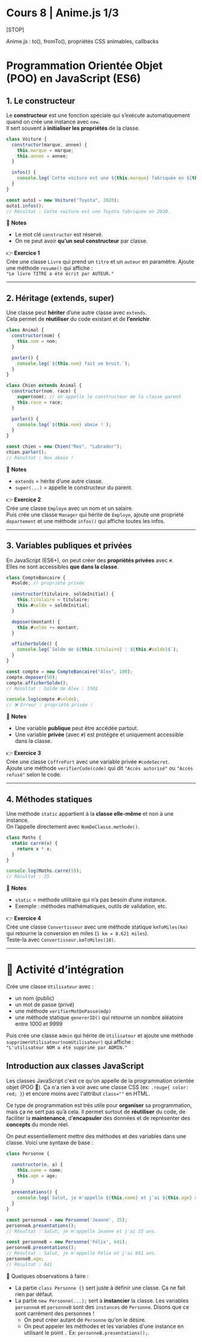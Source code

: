 # Cours 8 | Anime.js 1/3

[STOP]

Anime.js : to(), fromTo(), propriétés CSS animables, callbacks 

<!-- [Retour sur l'examen : Codepen](https://codepen.io/tim-momo/pen/BaXZLqK) -->

<!-- ## Retour sur la partie Bootstrap de l'examen

* [`col-sm-4`](./cours03.md#systeme-de-grille-grid-system)
* [`order-last`](./cours03.md#ordre-css)
* [`d-none`](./cours04.md#display)
* [`d-sm-block`](./cours04.md#display) -->

<!-- ## Retour sur la partie JavaScript de l'examen

Les étapes à suivre pour compléter l'exercice :

1. On ajoute des variables qui nous servent à compter.
1. On fait juste un fruit pour commencer
1. On ajoute une fonction pour les tâches répétitives (incrémentation du total et validation du clique de chaque fruit)
1. Finalement, on copie/colle l'eventListener pour chaque fruit. -->

# Programmation Orientée Objet (POO) en JavaScript (ES6)

## 1. Le constructeur

Le **constructeur** est une fonction spéciale qui s’exécute automatiquement quand on crée une instance avec `new`.  
Il sert souvent à **initialiser les propriétés** de la classe.

```js
class Voiture {
  constructor(marque, annee) {
    this.marque = marque;
    this.annee = annee;
  }

  infos() {
    console.log(`Cette voiture est une ${this.marque} fabriquée en ${this.annee}.`);
  }
}

const auto1 = new Voiture("Toyota", 2020);
auto1.infos();
// Résultat : Cette voiture est une Toyota fabriquée en 2020.
```

📝 **Notes**
- Le mot clé `constructor` est réservé.
- On ne peut avoir **qu’un seul constructeur** par classe.

👉 **Exercice 1**  
Crée une classe `Livre` qui prend un `titre` et un `auteur` en paramètre. Ajoute une méthode `resume()` qui affiche :  
`"Le livre TITRE a été écrit par AUTEUR."`


---

## 2. Héritage (extends, super)

Une classe peut **hériter** d’une autre classe avec `extends`.  
Cela permet de **réutiliser** du code existant et de **l’enrichir**.

```js
class Animal {
  constructor(nom) {
    this.nom = nom;
  }

  parler() {
    console.log(`${this.nom} fait un bruit.`);
  }
}

class Chien extends Animal {
  constructor(nom, race) {
    super(nom); // on appelle le constructeur de la classe parent
    this.race = race;
  }

  parler() {
    console.log(`${this.nom} aboie !`);
  }
}

const chien = new Chien("Rex", "Labrador");
chien.parler();
// Résultat : Rex aboie !
```

📝 **Notes**
- `extends` = hérite d’une autre classe.
- `super(...)` = appelle le constructeur du parent.

👉 **Exercice 2**  
Crée une classe `Employe` avec un nom et un salaire.  
Puis crée une classe `Manager` qui hérite de `Employe`, ajoute une propriété `departement` et une méthode `infos()` qui affiche toutes les infos.


---

## 3. Variables publiques et privées

En JavaScript (ES6+), on peut créer des **propriétés privées** avec `#`.  
Elles ne sont accessibles **que dans la classe**.

```js
class CompteBancaire {
  #solde; // propriété privée

  constructor(titulaire, soldeInitial) {
    this.titulaire = titulaire;
    this.#solde = soldeInitial;
  }

  deposer(montant) {
    this.#solde += montant;
  }

  afficherSolde() {
    console.log(`Solde de ${this.titulaire} : ${this.#solde}$`);
  }
}

const compte = new CompteBancaire("Alex", 100);
compte.deposer(50);
compte.afficherSolde();
// Résultat : Solde de Alex : 150$

console.log(compte.#solde); 
// ❌ Erreur : propriété privée !
```

📝 **Notes**
- Une variable **publique** peut être accédée partout.
- Une variable **privée** (avec `#`) est protégée et uniquement accessible dans la classe.

👉 **Exercice 3**  
Crée une classe `CoffreFort` avec une variable privée `#codeSecret`.  
Ajoute une méthode `verifierCode(code)` qui dit `"Accès autorisé"` ou `"Accès refusé"` selon le code.


---

## 4. Méthodes statiques

Une méthode `static` appartient à la **classe elle-même** et non à une instance.  
On l’appelle directement avec `NomDeClasse.methode()`.

```js
class Maths {
  static carre(x) {
    return x * x;
  }
}

console.log(Maths.carre(5));
// Résultat : 25
```

📝 **Notes**
- `static` = méthode utilitaire qui n’a pas besoin d’une instance.
- Exemple : méthodes mathématiques, outils de validation, etc.

👉 **Exercice 4**  
Crée une classe `Convertisseur` avec une méthode statique `kmToMiles(km)` qui retourne la conversion en miles (`1 km = 0.621 miles`).  
Teste-la avec `Convertisseur.kmToMiles(10)`.


---

# 🚀 Activité d’intégration

Crée une classe `Utilisateur` avec :
- un nom (public)
- un mot de passe (privé)
- une méthode `verifierMotDePasse(mdp)`
- une méthode statique `genererID()` qui retourne un nombre aléatoire entre 1000 et 9999

Puis crée une classe `Admin` qui hérite de `Utilisateur` et ajoute une méthode `supprimerUtilisateur(nomUtilisateur)` qui affiche :  
`"L'utilisateur NOM a été supprimé par ADMIN."`



## Introduction aux classes JavaScript

Les classes JavaScript c'est ce qu'on appelle de la programmation orientée objet (POO 💩). Ça n'a rien à voir avec une classe CSS (ex: `.rouge{ color: red; }`) et encore moins avec l'attribut `class=""` en HTML.

Ce type de programmation est très utile pour **organiser** sa programmation, mais ça ne sert pas qu’à cela. Il permet surtout de **réutiliser** du code, de faciliter la **maintenance**, d’**encapsuler** des données et de représenter des **concepts** du monde réel.

On peut essentiellement mettre des méthodes et des variables dans une classe. Voici une syntaxe de base :

```js
class Personne {

  constructor(n, a) {
    this.name = name;
    this.age = age;
  }

  presentations() {
    console.log(`Salut, je m'appelle ${this.name} et j'ai ${this.age} ans.`);
  }
}

const personneA = new Personne('Jeanne', 25);
personneA.presentations();
// Résultat : Salut, je m'appelle Jeanne et j'ai 25 ans.

const personneB = new Personne('Félix', 641);
personneB.presentations();
// Résultat : Salut, je m'appelle Félix et j'ai 641 ans.
personneB.age;
// Résultat : 641
```

🧐 Quelques observations à faire :

* La partie `class Personne {}` sert juste à définir une classe. Ça ne fait rien par défaut.
* La partie `new Personne(...);` sert à **instancier** la classe. Les variables `personneA` et `personneB` sont des `instances` de `Personne`. Disons que ce sont carrément des personnes !
  * On peut créer autant de `Personne` qu'on le désire.
  * On peut appeler les méthodes et les variables d'une instance en utilisant le point `.` Ex: `personneB.presentations();`.
